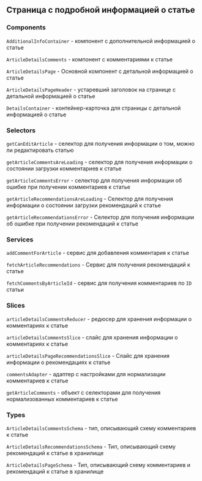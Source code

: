 ## Страница с подробной информацией о статье

### Components

`AdditionalInfoContainer` - компонент с дополнительной информацией о статье

`ArticleDetailsComments` - компонент с комментариями к статье

`ArticleDetailsPage` - Основной компонент с детальной информацией о статье

`ArticleDetailsPageHeader` - устаревший заголовок на странице с детальной информацией о статье

`DetailsContainer` - контейнер-карточка для страницы с детальной информацией о статье

### Selectors

`getCanEditArticle` - селектор для получения информации о том, можно ли редактировать статью

`getArticleCommentsAreLoading` - селектор для получения информации о состоянии загрузки комментариев к статье

`getArticleCommentsError` - селектор для получения информации об ошибке при получении комментариев к статье

`getArticleRecommendationsAreLoading` - Селектор для получения информации о состоянии загрузки рекомендаций к статье

`getArticleRecommendationsError` - Селектор для получения информации об ошибке при получении рекомендаций к статье

### Services

`addCommentForArticle` - сервис для добавления комментария к статье

`fetchArticleRecommendations` - Сервис для получения рекомендаций к статье

`fetchCommentsByArticleId` - сервис для получения комментариев по `ID` статьи

### Slices

`articleDetailsCommentsReducer` - редюсер для хранения информации о комментариях к статье

`articleDetailsCommentsSlice` - слайс для хранения информации о комментариях к статье

`articleDetailsPageRecommendationsSlice` - Слайс для хранения информации о рекомендациях к статье

`commentsAdapter` - адаптер с настройками для нормализации комментариев к статье

`getArticleComments` - объект с селекторами для получения нормализованных комментариев к статье


### Types

`ArticleDetailsCommentsSchema` - тип, описывающий схему комментариев к статье

`ArticleDetailsRecommendationsSchema` - Тип, описывающий схему рекомендаций к статье в хранилище

`ArticleDetailsPageSchema` - Тип, описывающий схему комментариев и рекомендаций к статье в хранилище
